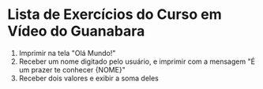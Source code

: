 # Lista de Exercícios do Curso em Vídeo do Guanabara

1. Imprimir na tela "Olá Mundo!"
2. Receber um nome digitado pelo usuário, e imprimir com a mensagem "É um prazer te conhecer {NOME}"
3. Receber dois valores e exibir a soma deles